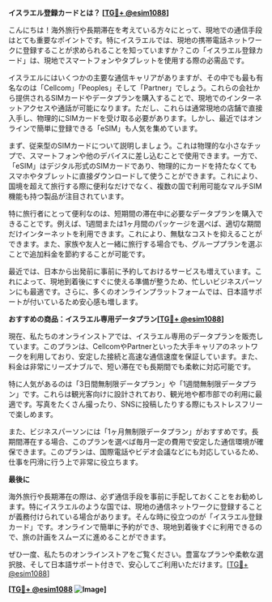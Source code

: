 **イスラエル登録カードとは？ [[TG💪+ @esim1088](https://t.me/s/esim1088)]**

こんにちは！海外旅行や長期滞在を考えている方々にとって、現地での通信手段はとても重要なポイントです。特にイスラエルでは、現地の携帯電話ネットワークに登録することが求められることを知っていますか？この「イスラエル登録カード」は、現地でスマートフォンやタブレットを使用する際の必需品です。

イスラエルにはいくつかの主要な通信キャリアがありますが、その中でも最も有名なのは「Cellcom」「Peoples」そして「Partner」でしょう。これらの会社から提供されるSIMカードやデータプランを購入することで、現地でのインターネットアクセスや通話が可能になります。ただし、これらは通常現地の店舗で直接入手し、物理的にSIMカードを受け取る必要があります。しかし、最近ではオンラインで簡単に登録できる「eSIM」も人気を集めています。

まず、従来型のSIMカードについて説明しましょう。これは物理的な小さなチップで、スマートフォンや他のデバイスに差し込むことで使用できます。一方で、「eSIM」はデジタル形式のSIMカードであり、物理的にカードを持たなくてもスマホやタブレットに直接ダウンロードして使うことができます。これにより、国境を超えて旅行する際に便利なだけでなく、複数の国で利用可能なマルチSIM機能も持つ製品が注目されています。

特に旅行者にとって便利なのは、短期間の滞在中に必要なデータプランを購入できることです。例えば、1週間または1ヶ月間のパッケージを選べば、適切な期間だけインターネットを利用できます。これにより、無駄なコストを抑えることができます。また、家族や友人と一緒に旅行する場合でも、グループプランを選ぶことで追加料金を節約することが可能です。

最近では、日本から出発前に事前に予約しておけるサービスも増えています。これによって、現地到着後にすぐに使える準備が整うため、忙しいビジネスパーソンにも最適です。さらに、多くのオンラインプラットフォームでは、日本語サポートが付いているため安心感も増します。

**おすすめの商品：イスラエル専用データプラン[[TG💪+ @esim1088](https://t.me/s/esim1088)]**

現在、私たちのオンラインストアでは、イスラエル専用のデータプランを販売しています。このプランは、CellcomやPartnerといった大手キャリアのネットワークを利用しており、安定した接続と高速な通信速度を保証しています。また、料金は非常にリーズナブルで、短い滞在でも長期間でも柔軟に対応可能です。

特に人気があるのは「3日間無制限データプラン」や「1週間無制限データプラン」です。これらは観光客向けに設計されており、観光地や都市部での利用に最適です。写真をたくさん撮ったり、SNSに投稿したりする際にもストレスフリーで楽しめます。

また、ビジネスパーソンには「1ヶ月無制限データプラン」がおすすめです。長期間滞在する場合、このプランを選べば毎月一定の費用で安定した通信環境が確保できます。このプランは、国際電話やビデオ会議などにも対応しているため、仕事を円滑に行う上で非常に役立ちます。

**最後に**

海外旅行や長期滞在の際は、必ず通信手段を事前に手配しておくことをお勧めします。特にイスラエルのような国では、現地の通信ネットワークに登録することが義務付けられている場合があります。そんな時に役立つのが「イスラエル登録カード」です。オンラインで簡単に予約ができ、現地到着後すぐに利用できるので、旅の計画をスムーズに進めることができます。

ぜひ一度、私たちのオンラインストアをご覧ください。豊富なプランや柔軟な選択肢、そして日本語サポート付きで、安心してご利用いただけます。[[TG💪+ @esim1088](https://t.me/s/esim1088)]

**[[TG💪+ @esim1088](https://t.me/s/esim1088) ![Image](https://i.postimg.cc/Y0z9fWf4/image.png)]**